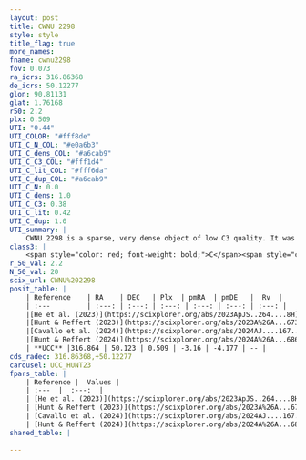 ```yaml
---
layout: post
title: CWNU 2298
style: style
title_flag: true
more_names: 
fname: cwnu2298
fov: 0.073
ra_icrs: 316.86368
de_icrs: 50.12277
glon: 90.81131
glat: 1.76168
r50: 2.2
plx: 0.509
UTI: "0.44"
UTI_COLOR: "#fff8de"
UTI_C_N_COL: "#e0a6b3"
UTI_C_dens_COL: "#a6cab9"
UTI_C_C3_COL: "#fff1d4"
UTI_C_lit_COL: "#fff6da"
UTI_C_dup_COL: "#a6cab9"
UTI_C_N: 0.0
UTI_C_dens: 1.0
UTI_C_C3: 0.38
UTI_C_lit: 0.42
UTI_C_dup: 1.0
UTI_summary: |
    CWNU 2298 is a sparse, very dense object of low C3 quality. It was recently reported in the literature.<br><br><span style="color: #99180f; font-weight: bold;">Warning: </span>contains less than 25 stars with <i>P>0.5</i> estimated.
class3: |
    <span style="color: red; font-weight: bold;">C</span><span style="color: #FFC300; font-weight: bold;">B</span>
r_50_val: 2.2
N_50_val: 20
scix_url: CWNU%202298
posit_table: |
    | Reference    | RA    | DEC   | Plx  | pmRA  | pmDE   |  Rv  |
    | :---         | :---: | :---: | :---: | :---: | :---: | :---: |
    |[He et al. (2023)](https://scixplorer.org/abs/2023ApJS..264....8H) | 316.865 | 50.131 | 0.509 | -3.16 | -4.177 | -- |
    |[Hunt & Reffert (2023)](https://scixplorer.org/abs/2023A%26A...673A.114H) | 316.867 | 50.128 | 0.491 | -3.127 | -4.17 | -- |
    |[Cavallo et al. (2024)](https://scixplorer.org/abs/2024AJ....167...12C) | 316.851 | 50.102 | 0.5 | -- | -- | -- |
    |[Hunt & Reffert (2024)](https://scixplorer.org/abs/2024A%26A...686A..42H) | 316.867 | 50.128 | 0.491 | -3.127 | -4.17 | -- |
    | **UCC** |316.864 | 50.123 | 0.509 | -3.16 | -4.177 | -- | 
cds_radec: 316.86368,+50.12277
carousel: UCC_HUNT23
fpars_table: |
    | Reference |  Values |
    | :---  |  :---:  |
    | [He et al. (2023)](https://scixplorer.org/abs/2023ApJS..264....8H) | `A0=4.5, m-M=11.55, logAge=7.1` |
    | [Hunt & Reffert (2023)](https://scixplorer.org/abs/2023A%26A...673A.114H) | `AV50=3.963, diffAV50=2.332, MOD50=11.319, logAge50=7.689` |
    | [Cavallo et al. (2024)](https://scixplorer.org/abs/2024AJ....167...12C) | `AV50=3.31, dMod50=12.16, logAge50=7.7, [Fe/H]50=0.96` |
    | [Hunt & Reffert (2024)](https://scixplorer.org/abs/2024A%26A...686A..42H) | `MassJ=256.814` |
shared_table: |
    
---
```

